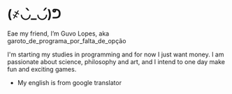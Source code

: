 # (҂◡̀_◡́)ᕤ
Eae my friend, I’m Guvo Lopes, aka garoto_de_programa_por_falta_de_opção

I'm starting my studies in programming and for now I just want money.
I am passionate about science, philosophy and art, and I intend to one day make fun and exciting games.

 - My english is from google translator

<!---
GuvoLopes/GuvoLopes is a ✨ special ✨ repository because its `README.md` (this file) appears on your GitHub profile.
You can click the Preview link to take a look at your changes.
--->
